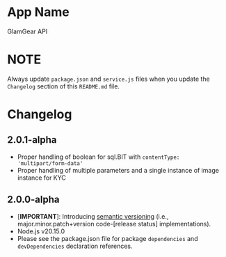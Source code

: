 # App Name

GlamGear API

# NOTE

Always update `package.json` and `service.js` files when you update the `Changelog` section of this `README.md` file.

# Changelog

## 2.0.1-alpha

* Proper handling of boolean for sql.BIT with `contentType: 'multipart/form-data'`
* Proper handling of multiple parameters and a single instance of image instance for KYC

## 2.0.0-alpha

* [**IMPORTANT**]: Introducing [semantic versioning](https://semver.org/) (i.e., major.minor.patch+version code-[release status] implementations).
* Node.js v20.15.0
* Please see the package.json file for package `dependencies` and `devDependencies` declaration references.